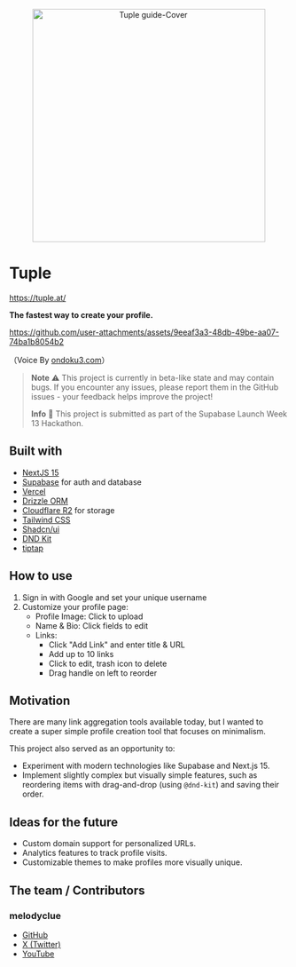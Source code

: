 <p align="center">
   <img src="https://github.com/user-attachments/assets/0a197e58-6e82-4437-92a9-e1aac7eb1a36" width="420px" alt="Tuple guide-Cover">
</p>

# Tuple

https://tuple.at/

**The fastest way to create your profile.**


https://github.com/user-attachments/assets/9eeaf3a3-48db-49be-aa07-74ba1b8054b2 

（Voice By [ondoku3.com](https://ondoku3.com/ja/)）



> **Note**
> ⚠️ This project is currently in beta-like state and may contain bugs.
> If you encounter any issues, please report them in the GitHub issues - your feedback helps improve the project!
>
> **Info**
> 🚀 This project is submitted as part of the Supabase Launch Week 13 Hackathon.

## Built with

- [NextJS 15](https://nextjs.org/)
- [Supabase](https://supabase.com/) for auth and database
- [Vercel](https://vercel.com/)
- [Drizzle ORM](https://orm.drizzle.team/)
- [Cloudflare R2](https://www.cloudflare.com/developer-platform/r2/) for storage
- [Tailwind CSS](https://tailwindcss.com/)
- [Shadcn/ui](https://ui.shadcn.com/)
- [DND Kit](https://dndkit.com/)
- [tiptap](https://tiptap.dev/)

## How to use

1. Sign in with Google and set your unique username
2. Customize your profile page:
   - Profile Image: Click to upload
   - Name & Bio: Click fields to edit
   - Links:
     - Click "Add Link" and enter title & URL
     - Add up to 10 links
     - Click to edit, trash icon to delete
     - Drag handle on left to reorder

## Motivation

There are many link aggregation tools available today, but I wanted to create a super simple profile creation tool that focuses on minimalism.

This project also served as an opportunity to:

- Experiment with modern technologies like Supabase and Next.js 15.
- Implement slightly complex but visually simple features, such as reordering items with drag-and-drop (using `@dnd-kit`) and saving their order.

## Ideas for the future

- Custom domain support for personalized URLs.
- Analytics features to track profile visits.
- Customizable themes to make profiles more visually unique.

## The team / Contributors

### melodyclue

- [GitHub](https://github.com/melodyclue)
- [X (Twitter)](https://x.com/use_melodyclue)
- [YouTube](https://www.youtube.com/@melodyclue)

